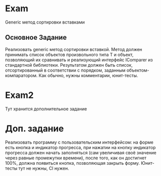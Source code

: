 # Exam
 Generic метод сортировки вставками
## Основное Задание
 Реализовать generic метод сортировки вставкой. Метод должен принимать список объектов произвольного типа T и объект, позволяющий их сравнивать и реализующий интерфейс IComparer<T> из стандартной библиотеки. Результатом должен быть список, отсортированный в соответствии с порядком, заданным объектом-компаратором. Как обычно, нужны комментарии, юнит-тесты.

# Exam2
 Тут хранится дополнительное задание
# Доп. задание
 Реализовать программу с пользовательским интерфейсом: на форме есть кнопка и индикатор прогресса, при нажатии на кнопку индикатор прогресса должен начать заполняться (сам увеличивая своё значение через равные промежутки времени), после того, как он достигнет 100%, должна появиться кнопка, позволяющая закрыть форму. Юнит-тесты тут не нужны, CI нужен.

